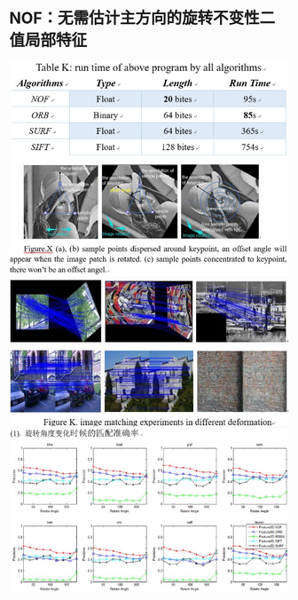 
# NOF：无需估计主方向的旋转不变性二值局部特征

![](image/fig18.jpg)
![](image/fig1.jpg)
![](image/fig9.jpg)
![](image/fig10.jpg)
